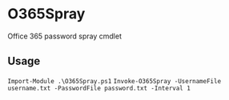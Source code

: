 # O365Spray
Office 365 password spray cmdlet 

## Usage
`Import-Module .\O365Spray.ps1`
`Invoke-O365Spray -UsernameFile username.txt -PasswordFile password.txt -Interval 1`
